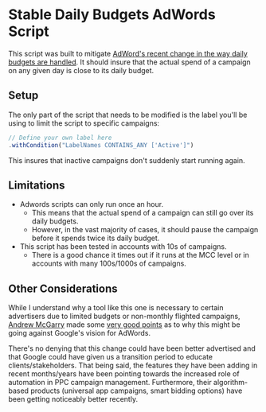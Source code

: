 # Stable Daily Budgets AdWords Script

This script was built to mitigate [AdWord's recent change in the way daily budgets are handled](https://support.google.com/adwords/answer/1704443). It should insure that the actual spend of a campaign on any given day is close to its daily budget.

## Setup

The only part of the script that needs to be modified is the label you'll be using to limit the script to specific campaigns:

```javascript
// Define your own label here
.withCondition("LabelNames CONTAINS_ANY ['Active']")
```

This insures that inactive campaigns don't suddenly start running again.

## Limitations

- Adwords scripts can only run once an hour.
  - This means that the actual spend of a campaign can still go over its daily budgets.
  - However, in the vast majority of cases, it should pause the campaign before it spends twice its daily budget.
 - This script has been tested in accounts with 10s of campaigns.
   - There is a good chance it times out if it runs at the MCC level or in accounts with many 100s/1000s of campaigns. 

## Other Considerations

While I understand why a tool like this one is necessary to certain advertisers due to limited budgets or non-monthly flighted campaigns, [Andrew McGarry](https://twitter.com/beyondcontent) made some [very good points](https://twitter.com/beyondcontent/status/916003421358051329) as to why this might be going against Google's vision for AdWords.

There's no denying that this change could have been better advertised and that Google could have given us a transition period to educate clients/stakeholders. That being said, the features they have been adding in recent months/years have been pointing towards the increased role of automation in PPC campaign management. Furthermore, their algorithm-based products (universal app campaigns, smart bidding options) have been getting noticeably better recently.
   
